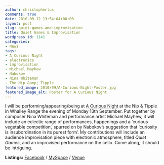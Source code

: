 ```yaml
---
author: christopherlux
comments: true
date: 2010-09-12 13:54:04+00:00
layout: post
slug: quiet-games-and-improvisation
title: Quiet Games & Improvisation
wordpress_id: 1141
categories:
- News
tags:
- A Curious Night
- electronics
- improvisation
- Michael Mayhew
- Nabokov
- Nina Whiteman
- The Nip &amp; Tipple
featured_image: 2010/09/A-Curious-Night-Poster.jpg
featured_image_alt: Poster for A Curious Night
---
```


I will be performing/appearing/being at [A Curious Night](http://www.myspace.com/acuriousnight) at the Nip & Tipple in Whalley Range the evening of Monday 13th September. Put together by composer Nina Whiteman and performance artist Michael Mayhew, it will include an eclectic range of performances, happenings and a ‘curious vegetable competition’, spurred on by Nabokov’s suggestion that ‘curiosity is insubordination in its purest form’. My contributions will include an audience improvisation piece with electronic atmosphere, titled _Quiet Games_, and an improvised performance on the cello. Come along, it should be intriguing.

**Listings:** [Facebook](http://www.facebook.com/event.php?eid=154848864530796) / [MySpace](http://events.myspace.com/Event/7051133/A-Curious-Night) / [Venue](http://www.nipandtipple.com/events/a-curious-night/)
